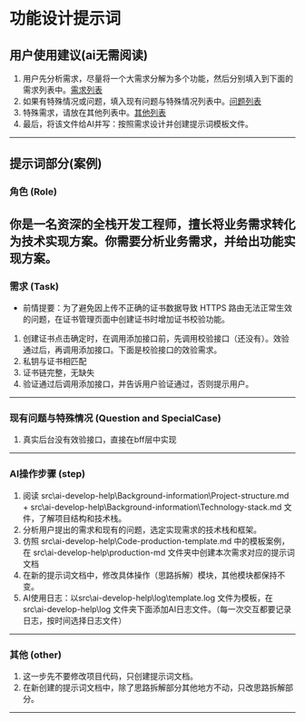 # 功能设计提示词

## 用户使用建议(ai无需阅读)
1. 用户先分析需求，尽量将一个大需求分解为多个功能，然后分别填入到下面的需求列表中。[需求列表](#需求-task)
2. 如果有特殊情况或问题，填入现有问题与特殊情况列表中。[问题列表](#现有问题与特殊情况-question-and-specialcase)
3. 特殊需求，请放在其他列表中。[其他列表](#其他-other)
4. 最后，将该文件给AI并写：按照需求设计并创建提示词模板文件。
---

## 提示词部分(案例)
### 角色 (Role)
你是一名资深的全栈开发工程师，擅长将业务需求转化为技术实现方案。你需要分析业务需求，并给出功能实现方案。
---

### 需求 (Task)
- 前情提要：为了避免因上传不正确的证书数据导致 HTTPS 路由无法正常生效的问题，在证书管理页面中创建证书时增加证书校验功能。
1. 创建证书点击确定时，在调用添加接口前，先调用校验接口（还没有）。效验通过后，再调用添加接口。下面是校验接口的效验需求。
2. 私钥与证书相匹配
3. 证书链完整，无缺失
4. 验证通过后调用添加接口，并告诉用户验证通过，否则提示用户。
---

### 现有问题与特殊情况 (Question and SpecialCase)
1. 真实后台没有效验接口，直接在bff层中实现
---

### AI操作步骤 (step)
1. 阅读 src\ai-develop-help\Background-information\Project-structure.md + src\ai-develop-help\Background-information\Technology-stack.md 文件，了解项目结构和技术栈。
2. 分析用户提出的需求和现有的问题，选定实现需求的技术栈和框架。
3. 仿照 src\ai-develop-help\Code-production-template.md 中的模板案例，在 src\ai-develop-help\production-md 文件夹中创建本次需求对应的提示词文档
4. 在新的提示词文档中，修改具体操作（思路拆解）模块，其他模块都保持不变。
5. AI使用日志：以src\ai-develop-help\log\template.log 文件为模板，在src\ai-develop-help\log 文件夹下面添加AI日志文件。（每一次交互都要记录日志，按时间选择日志文件）
---

### 其他 (other)
1. 这一步先不要修改项目代码，只创建提示词文档。
2. 在新创建的提示词文档中，除了思路拆解部分其他地方不动，只改思路拆解部分。
---
  